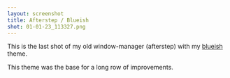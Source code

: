 ```yaml
---
layout: screenshot
title: Afterstep / Blueish
shot: 01-01-23_113327.png
---
```


This is the last shot of my old window-manager (afterstep)
with my [blueish](/afterstep/themes/blueish) theme.

This theme was the base for a long row of improvements.


